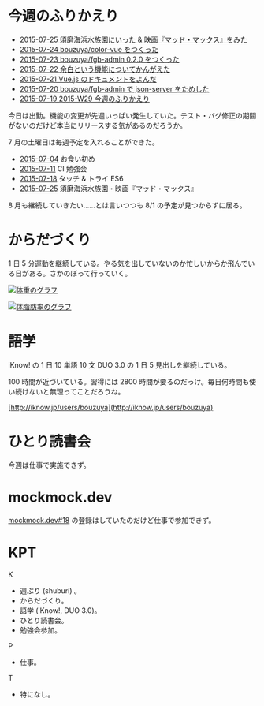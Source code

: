# 今週のふりかえり

- [2015-07-25 須磨海浜水族園にいった & 映画『マッド・マックス』をみた][2015-07-25]
- [2015-07-24 bouzuya/color-vue をつくった][2015-07-24]
- [2015-07-23 bouzuya/fgb-admin 0.2.0 をつくった][2015-07-23]
- [2015-07-22 余白という機能についてかんがえた][2015-07-22]
- [2015-07-21 Vue.js のドキュメントをよんだ][2015-07-21]
- [2015-07-20 bouzuya/fgb-admin で json-server をためした][2015-07-20]
- [2015-07-19 2015-W29 今週のふりかえり][2015-07-19]

今日は出勤。機能の変更が先週いっぱい発生していた。テスト・バグ修正の期間がないのだけど本当にリリースする気があるのだろうか。

7 月の土曜日は毎週予定を入れることができた。

- [2015-07-04][] お食い初め
- [2015-07-11][] CI 勉強会
- [2015-07-18][] タッチ & トライ ES6
- [2015-07-25][] 須磨海浜水族園・映画『マッド・マックス』

8 月も継続していきたい……とは言いつつも 8/1 の予定が見つからずに居る。

# からだづくり

1 日 5 分運動を継続している。やる気を出していないのか忙しいからか飛んでいる日がある。さかのぼって行っていく。

[![体重のグラフ][graph-weight-img]][graph-weight-url]

[![体脂肪率のグラフ][graph-percent-img]][graph-percent-url]

# 語学

iKnow! の 1 日 10 単語 10 文 DUO 3.0 の 1 日 5 見出しを継続している。

100 時間が近づいている。習得には 2800 時間が要るのだっけ。毎日何時間も使い続けないと無理ってことだろうね。

[http://iknow.jp/users/bouzuya](http://iknow.jp/users/bouzuya)

# ひとり読書会

今週は仕事で実施できず。

# mockmock.dev

[mockmock.dev#18](http://mockmock.connpass.com/event/17868/) の登録はしていたのだけど仕事で参加できず。

# KPT

K

- 週ぶり (shuburi) 。
- からだづくり。
- 語学 (iKnow!, DUO 3.0)。
- ひとり読書会。
- 勉強会参加。

P

- 仕事。

T

- 特になし。

[graph-percent-img]: http://graph.hatena.ne.jp/bouzuya/graph?graphname=percent&startdate=2015-01-01&enddate=2015-07-26
[graph-percent-url]: http://graph.hatena.ne.jp/bouzuya/percent/?startdate=2015-01-01&enddate=2015-07-26
[graph-weight-img]: http://graph.hatena.ne.jp/bouzuya/graph?graphname=weight&startdate=2015-01-01&enddate=2015-07-26
[graph-weight-url]: http://graph.hatena.ne.jp/bouzuya/weight/?startdate=2015-01-01&enddate=2015-07-26
[2015-07-25]: http://blog.bouzuya.net/2015/07/25/
[2015-07-24]: http://blog.bouzuya.net/2015/07/24/
[2015-07-23]: http://blog.bouzuya.net/2015/07/23/
[2015-07-22]: http://blog.bouzuya.net/2015/07/22/
[2015-07-21]: http://blog.bouzuya.net/2015/07/21/
[2015-07-20]: http://blog.bouzuya.net/2015/07/20/
[2015-07-19]: http://blog.bouzuya.net/2015/07/19/
[2015-07-04]: http://blog.bouzuya.net/2015/07/04/
[2015-07-11]: http://blog.bouzuya.net/2015/07/11/
[2015-07-18]: http://blog.bouzuya.net/2015/07/18/
